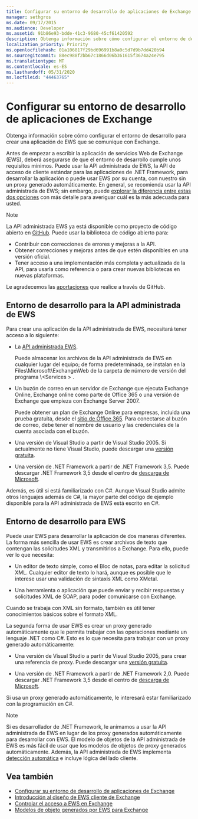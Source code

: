 ```yaml
---
title: Configurar su entorno de desarrollo de aplicaciones de Exchange
manager: sethgros
ms.date: 09/17/2015
ms.audience: Developer
ms.assetid: 91b86e93-bdde-41c3-9680-45cf61420592
description: Obtenga información sobre cómo configurar el entorno de desarrollo para crear una aplicación de EWS que se comunique con Exchange.
localization_priority: Priority
ms.openlocfilehash: 01a106817f29bd696991b8a0c5d7d9b7dd420b94
ms.sourcegitcommit: 88ec988f2bb67c1866d06b361615f3674a24e795
ms.translationtype: MT
ms.contentlocale: es-ES
ms.lasthandoff: 05/31/2020
ms.locfileid: "44463765"
---
```

# <a name="setting-up-your-exchange-application-development-environment"></a>Configurar su entorno de desarrollo de aplicaciones de Exchange

Obtenga información sobre cómo configurar el entorno de desarrollo para crear una aplicación de EWS que se comunique con Exchange.
  
Antes de empezar a escribir la aplicación de servicios Web de Exchange (EWS), deberá asegurarse de que el entorno de desarrollo cumple unos requisitos mínimos. Puede usar la API administrada de EWS, la API de acceso de cliente estándar para las aplicaciones de .NET Framework, para desarrollar la aplicación o puede usar EWS por su cuenta, con nuestro sin un proxy generado automáticamente. En general, se recomienda usar la API administrada de EWS; sin embargo, puede [explorar la diferencia entre estas dos opciones](ews-client-design-overview-for-exchange.md) con más detalle para averiguar cuál es la más adecuada para usted. 
  
> [!NOTE]
> La API administrada EWS ya está disponible como proyecto de código abierto en [GitHub](https://github.com/officedev/ews-managed-api). Puede usar la biblioteca de código abierto para: 
> - Contribuir con correcciones de errores y mejoras a la API. 
> - Obtener correcciones y mejoras antes de que estén disponibles en una versión oficial. 
> - Tener acceso a una implementación más completa y actualizada de la API, para usarla como referencia o para crear nuevas bibliotecas en nuevas plataformas.
> 
>  Le agradecemos las [aportaciones](https://github.com/OfficeDev/ews-managed-api/blob/master/CONTRIBUTING.md) que realice a través de GitHub. 
  
## <a name="development-environment-for-the-ews-managed-api"></a>Entorno de desarrollo para la API administrada de EWS
<a name="bk_EWSMA"> </a>

Para crear una aplicación de la API administrada de EWS, necesitará tener acceso a lo siguiente:
  
- La [API administrada EWS](https://aka.ms/ews-managed-api-readme). 
    
    Puede almacenar los archivos de la API administrada de EWS en cualquier lugar del equipo; de forma predeterminada, se instalan en la Files\Microsoft\Exchange\Web de la carpeta de número de versión del programa \\<Services \> .
    
- Un buzón de correo en un servidor de Exchange que ejecuta Exchange Online, Exchange online como parte de Office 365 o una versión de Exchange que empieza con Exchange Server 2007. 
    
    Puede obtener un plan de Exchange Online para empresas, incluida una prueba gratuita, desde el [sitio de Office 365](https://office.microsoft.com/business/compare-office-365-for-business-plans-FX102918419.aspx#fbid=1tsGNIE7e3a). Para conectarse al buzón de correo, debe tener el nombre de usuario y las credenciales de la cuenta asociada con el buzón.

    
- Una versión de Visual Studio a partir de Visual Studio 2005. Si actualmente no tiene Visual Studio, puede descargar una [versión gratuita](https://visualstudio.microsoft.com/).
    
- Una versión de .NET Framework a partir de .NET Framework 3,5. Puede descargar .NET Framework 3,5 desde el centro de [descarga de Microsoft](https://go.microsoft.com/fwlink/?LinkId=191777).
    
Además, es útil si está familiarizado con C#. Aunque Visual Studio admite otros lenguajes además de C#, la mayor parte del código de ejemplo disponible para la API administrada de EWS está escrito en C#.
  
## <a name="development-environment-for-ews"></a>Entorno de desarrollo para EWS
<a name="bk_EWS"> </a>

Puede usar EWS para desarrollar la aplicación de dos maneras diferentes. La forma más sencilla de usar EWS es crear archivos de texto que contengan las solicitudes XML y transmitirlos a Exchange. Para ello, puede ver lo que necesita: 
  
- Un editor de texto simple, como el Bloc de notas, para editar la solicitud XML. Cualquier editor de texto lo hará, aunque es posible que le interese usar una validación de sintaxis XML como XMetal.
    
- Una herramienta o aplicación que puede enviar y recibir respuestas y solicitudes XML de SOAP, para poder comunicarse con Exchange.
    
Cuando se trabaja con XML sin formato, también es útil tener conocimientos básicos sobre el formato XML.
  
La segunda forma de usar EWS es crear un proxy generado automáticamente que le permita trabajar con las operaciones mediante un lenguaje .NET como C#. Esto es lo que necesita para trabajar con un proxy generado automáticamente:
  
- Una versión de Visual Studio a partir de Visual Studio 2005, para crear una referencia de proxy. Puede descargar una [versión gratuita](https://visualstudio.microsoft.com/).
    
- Una versión de .NET Framework a partir de .NET Framework 2,0. Puede descargar .NET Framework 3,5 desde el centro de [descarga de Microsoft](https://go.microsoft.com/fwlink/?LinkId=191777).
    
Si usa un proxy generado automáticamente, le interesará estar familiarizado con la programación en C#.
  
> [!NOTE]
> Si es desarrollador de .NET Framework, le animamos a usar la API administrada de EWS en lugar de los proxy generados automáticamente para desarrollar con EWS. El modelo de objetos de la API administrada de EWS es más fácil de usar que los modelos de objetos de proxy generados automáticamente. Además, la API administrada de EWS implementa [detección automática](autodiscover-for-exchange.md) e incluye lógica del lado cliente. 
  
## <a name="see-also"></a>Vea también

- [Configurar su entorno de desarrollo de aplicaciones de Exchange](setting-up-your-exchange-application-development-environment.md)   
- [Introducción al diseño de EWS cliente de Exchange](ews-client-design-overview-for-exchange.md)  
- [Controlar el acceso a EWS en Exchange](how-to-control-access-to-ews-in-exchange.md)  
- [Modelos de objeto generados por EWS para Exchange](https://msdn.microsoft.com/library/jj190899)
    